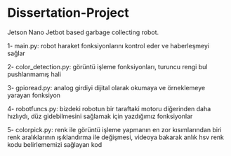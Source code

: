 # Dissertation-Project
Jetson Nano Jetbot based garbage collecting robot.

1- main.py: robot haraket fonksiyonlarını kontrol eder ve haberleşmeyi sağlar 

2- color_detection.py: görüntü işleme fonksiyonları, turuncu rengi bul pushlanmamış hali

3- gpioread.py: analog girdiyi dijital olarak okumaya ve örneklemeye yarayan fonksiyon

4- robotfuncs.py: bizdeki robotun bir taraftaki motoru diğerinden daha hızlıydı, düz gidebilmesini sağlamak için yazdığımız fonksiyonlar

5- colorpick.py: renk ile görüntü işleme yapmanın en zor kısımlarından biri renk aralıklarının ışıklandırma ile değişmesi, videoya bakarak anlık hsv renk kodu belirlememizi sağlayan kod
